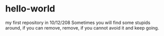 # hello-world
my first repository in 10/12/208
Sometimes you will find some stupids around, if you can remove, remove, if you cannot avoid it and keep going.
